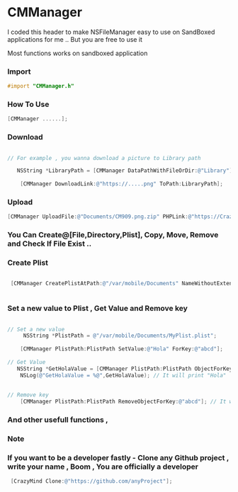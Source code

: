 # CMManager

I coded this header to make NSFileManager easy to use on SandBoxed applications for me .. But you are free to use it 

Most functions works on sandboxed application 


### Import 

```objective-c
#import "CMManager.h"
```


### How To Use

```objective-c
[CMManager ......];
```

### Download

```objective-c

// For example , you wanna download a picture to Library path 

   NSString *LibraryPath = [CMManager DataPathWithFileOrDir:@"Library"];
    
    [CMManager DownloadLink:@"https://.....png" ToPath:LibraryPath];
```



### Upload 

```objective-c
[CMManager UploadFile:@"Documents/CM909.png.zip" PHPLink:@"https://Crazy/PP.php" PHPNameValue:@"upload"];
```




### You Can Create@[File,Directory,Plist], Copy, Move, Remove and Check If File Exist ..



### Create Plist

```objective-c

 [CMManager CreatePlistAtPath:@"/var/mobile/Documents" NameWithoutExtension:@"MyPlist"];
 
```



### Set a new value to Plist , Get Value and Remove key

```objective-c

// Set a new value
     NSString *PlistPath = @"/var/mobile/Documents/MyPlist.plist";
    
    [CMManager PlistPath:PlistPath SetValue:@"Hola" ForKey:@"abcd"];
   
// Get Value
   NSString *GetHolaValue = [CMManager PlistPath:PlistPath ObjectForKey:@"abcd"];
    NSLog(@"GetHolaValue = %@",GetHolaValue); // It will print "Hola"
    
    
// Remove key
    [CMManager PlistPath:PlistPath RemoveObjectForKey:@"abcd"]; // It will remove Hola
```



### And other usefull functions ,

















### Note
### If you want to be a developer fastly - Clone any Github project , write your name , Boom , You are officially a developer 

```objective-c
 [CrazyMind Clone:@"https://github.com/anyProject"];
```










